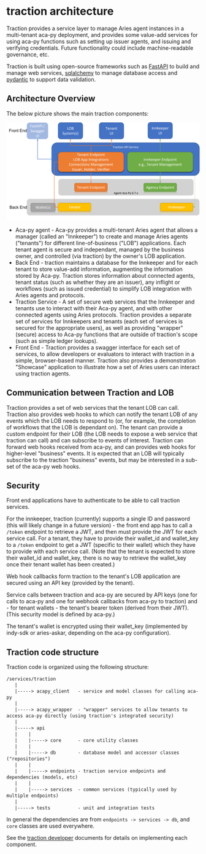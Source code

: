 # traction architecture

Traction provides a service layer to manage Aries agent instances in a multi-tenant aca-py deployment, and provides some value-add services for using aca-py functions such as setting up issuer agents, and issuing and verifying credentials.  Future functionality could include machine-readable governance, etc.

Traction is built using open-source frameworks such as [FastAPI](https://fastapi.tiangolo.com/) to build and manage web services, [sqlalchemy](https://www.sqlalchemy.org/) to manage database access and [pydantic](https://pydantic-docs.helpmanual.io/) to support data validation.

## Architecture Overview

The below picture shows the main traction components:

![traction architecture](./assets/architecture.png "traction architecture")

- Aca-py agent - Aca-py provides a multi-tenant Aries agent that allows a manager (called an "Innkeeper") to create and manage Aries agents ("tenants") for different line-of-business ("LOB") applications.  Each tenant agent is secure and independant, managed by the business owner, and controlled (via traction) by the owner's LOB application.
- Back End - traction maintains a database for the Innkeeper and for each tenant to store value-add information, augmenting the information stored by Aca-py.  Traction stores information about connected agents, tenant status (such as whether they are an issuer), any inflight or workflows (such as issued credential) to simplify LOB integration with Aries agents and protocols.
- Traction Service - A set of secure web services that the Innkeeper and tenants use to interact with their Aca-py agent, and with other connected agents using Aries protocols.  Traction provides a separate set of services for Innkeepers and tenants (each set of services is secured for the appropriate users), as well as providing "wrapper" (secure) access to Aca-py functions that are outside of traction's scope (such as simple ledger lookups).
- Front End - Traction provides a swagger interface for each set of services, to allow developers or evaluators to interact with traction in a simple, browser-based manner.  Traction also provides a demonstration "Showcase" application to illustrate how a set of Aries users can interact using traction agents.

## Communication between Traction and LOB

Traction provides a set of web services that the tenant LOB can call.  Traction also provides web hooks to which can notify the tenant LOB of any events which the LOB needs to respond to (or, for example, the completion of workflows that the LOB is dependant on).  The tenant can provide a custom endpoint for their LOB (the LOB needs to expose a web service that traction can call) and can subscribe to events of interest.  Traction can forward web hooks received from aca-py, and can provides web hooks for higher-level "business" events.  It is expected that an LOB will typically subscribe to the traction "business" events, but may be interested in a sub-set of the aca-py web hooks.

## Security

Front end applications have to authenticate to be able to call traction services.

For the innkeeper, traction (currently) supports a single ID and password (this will likely change in a future version) - the front end app has to call a `/token` endpoint to retrieve a JWT, and then must provide the JWT for each service call.  For a tenant, they have to provide their wallet_id and wallet_key to a `/token` endpoint to get a JWT (specific to their wallet) which they have to provide with each service call.  (Note that the tenant is expected to store their wallet_id and wallet_key, there is no way to retrieve the wallet_key once their tenant wallet has been created.)

Web hook callbacks form traction to the tenant's LOB application are secured using an API key (provided by the tenant).

Service calls between traction and aca-py are secured by API keys (one for calls to aca-py and one for webhook callbacks from aca-py to traction) and - for tenant wallets - the tenant's bearer token (derived from their JWT).  (This security model is defined by aca-py.)

The tenant's wallet is encrypted using their wallet_key (implemented by indy-sdk or aries-askar, depending on the aca-py configuration).

## Traction code structure

Traction code is organized using the following structure:

```
/services/traction
   |
   |-----> acapy_client   - service and model classes for calling aca-py
   |
   |-----> acapy_wrapper  - "wrapper" services to allow tenants to access aca-py directly (using traction's integrated security)
   |
   |-----> api
   |    |
   |    |-----> core      - core utility classes
   |    |
   |    |-----> db        - database model and accessor classes ("repositories")
   |    |
   |    |-----> endpoints - traction service endpoints and dependencies (models, etc)
   |    |
   |    |-----> services  - common services (typically used by multiple endpoints)
   |
   |-----> tests          - unit and integration tests
```

In general the dependencies are from `endpoints -> services -> db`, and `core` classes are used everywhere.

See the [traction developer](../services/traction/README.md) documents for details on implementing each component.
